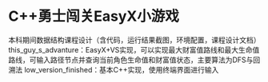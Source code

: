 # C++勇士闯关EasyX小游戏
本科期间数据结构课程设计（含代码，运行结果截图，环境配置，课程设计文档）
this_guy_s_advanture：EasyX+VS实现，可以实现最大财富值路线和最大生命值路线，可输入路径节点并查询当前角色生命值和财富值状态，主要算法为DFS与回溯法
low_version_finished：基本C++实现，使用终端界面进行输入


